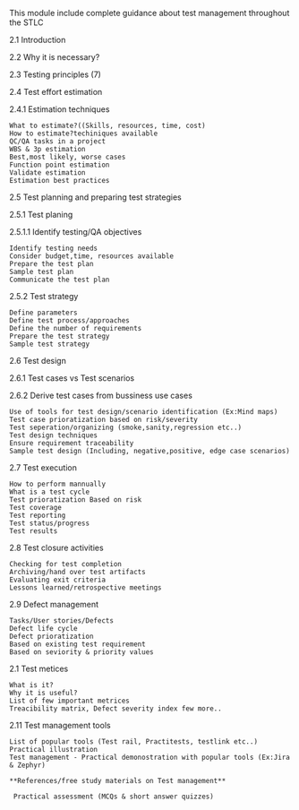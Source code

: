 This module include complete guidance about test management throughout the STLC

2.1	Introduction

2.2	Why it is necessary?

2.3	Testing principles (7)

2.4	Test effort estimation

2.4.1	Estimation techniques

	What to estimate?((Skills, resources, time, cost)
	How to estimate?techiniques available
	QC/QA tasks in a project
	WBS & 3p estimation
	Best,most likely, worse cases
	Function point estimation
	Validate estimation
	Estimation best practices
  
2.5	Test planning and preparing test strategies

2.5.1	Test planing

2.5.1.1	Identify testing/QA objectives

	Identify testing needs
	Consider budget,time, resources available
	Prepare the test plan
	Sample test plan
	Communicate the test plan
  
2.5.2	Test strategy

	Define parameters
	Define test process/approaches
	Define the number of requirements
	Prepare the test strategy
	Sample test strategy
  
2.6	Test design

2.6.1	Test cases vs Test scenarios

2.6.2	Derive test cases from bussiness use cases

	Use of tools for test design/scenario identification (Ex:Mind maps)
	Test case prioratization based on risk/severity
	Test seperation/organizing (smoke,sanity,regression etc..)
	Test design techniques
	Ensure requirement traceability
	Sample test design (Including, negative,positive, edge case scenarios)
  
2.7	Test execution

	How to perform mannually
	What is a test cycle
	Test prioratization Based on risk
	Test coverage
	Test reporting
	Test status/progress
	Test results
  
2.8	Test closure activities

	Checking for test completion
	Archiving/hand over test artifacts
	Evaluating exit criteria
	Lessons learned/retrospective meetings
  
2.9	Defect management

	Tasks/User stories/Defects
	Defect life cycle
	Defect prioratization
	Based on existing test requirement
	Based on seviority & priority values
  
2.1	Test metices

	What is it?
	Why it is useful?
	List of few important metrices
	Treacibility matrix, Defect severity index few more..
  
2.11	Test management tools

	List of popular tools (Test rail, Practitests, testlink etc..)
	Practical illustration
	Test management - Practical demonostration with popular tools (Ex:Jira & Zephyr)
	
	**References/free study materials on Test management**
	
	 Practical assessment (MCQs & short answer quizzes)
